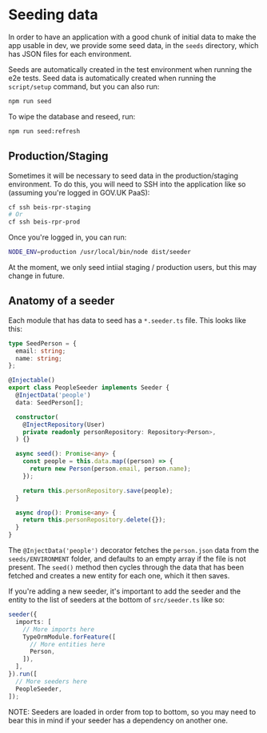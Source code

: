 # Seeding data

In order to have an application with a good chunk of initial data to make the app usable in dev,
we provide some seed data, in the `seeds` directory, which has JSON files for each environment.

Seeds are automatically created in the test environment when running the e2e tests. Seed data is
automatically created when running the `script/setup` command, but you can also run:

```bash
npm run seed
```

To wipe the database and reseed, run:

```bash
npm run seed:refresh
```

## Production/Staging

Sometimes it will be necessary to seed data in the production/staging environment. To do this, you
will need to SSH into the application like so (assuming you're logged in GOV.UK PaaS):

```bash
cf ssh beis-rpr-staging
# Or
cf ssh beis-rpr-prod
```

Once you're logged in, you can run:

```bash
NODE_ENV=production /usr/local/bin/node dist/seeder
```

At the moment, we only seed intiial staging / production users, but this may change in future.

## Anatomy of a seeder

Each module that has data to seed has a `*.seeder.ts` file. This looks like this:

```typescript
type SeedPerson = {
  email: string;
  name: string;
};

@Injectable()
export class PeopleSeeder implements Seeder {
  @InjectData('people')
  data: SeedPerson[];

  constructor(
    @InjectRepository(User)
    private readonly personRepository: Repository<Person>,
  ) {}

  async seed(): Promise<any> {
    const people = this.data.map((person) => {
      return new Person(person.email, person.name);
    });

    return this.personRepository.save(people);
  }

  async drop(): Promise<any> {
    return this.personRepository.delete({});
  }
}
```

The `@InjectData('people')` decorator fetches the `person.json` data from the `seeds/ENVIRONMENT`
folder, and defaults to an empty array if the file is not present. The `seed()` method then
cycles through the data that has been fetched and creates a new entity for each one, which it then
saves.

If you're adding a new seeder, it's important to add the seeder and the entity to the list of
seeders at the bottom of `src/seeder.ts` like so:

```typescript
seeder({
  imports: [
    // More imports here
    TypeOrmModule.forFeature([
      // More entities here
      Person,
    ]),
  ],
}).run([
  // More seeders here
  PeopleSeeder,
]);
```

NOTE: Seeders are loaded in order from top to bottom, so you may need to bear this in mind if
your seeder has a dependency on another one.
